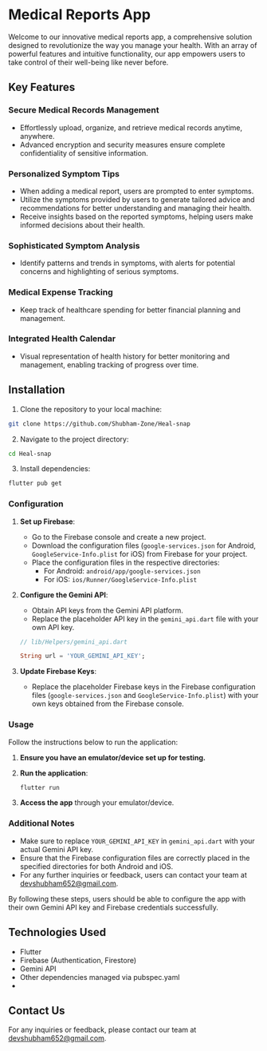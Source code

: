 # Medical Reports App

Welcome to our innovative medical reports app, a comprehensive solution designed to revolutionize the way you manage your health. With an array of powerful features and intuitive functionality, our app empowers users to take control of their well-being like never before.

## Key Features

### Secure Medical Records Management
- Effortlessly upload, organize, and retrieve medical records anytime, anywhere.
- Advanced encryption and security measures ensure complete confidentiality of sensitive information.

### Personalized Symptom Tips
- When adding a medical report, users are prompted to enter symptoms.
- Utilize the symptoms provided by users to generate tailored advice and recommendations for better understanding and managing their health.
- Receive insights based on the reported symptoms, helping users make informed decisions about their health.

### Sophisticated Symptom Analysis
- Identify patterns and trends in symptoms, with alerts for potential concerns and highlighting of serious symptoms.

### Medical Expense Tracking
- Keep track of healthcare spending for better financial planning and management.

### Integrated Health Calendar
- Visual representation of health history for better monitoring and management, enabling tracking of progress over time.

## Installation

1. Clone the repository to your local machine:

```bash
git clone https://github.com/Shubham-Zone/Heal-snap
```

2. Navigate to the project directory:

```bash
cd Heal-snap
```

3. Install dependencies:

```bash
flutter pub get
```

### Configuration

1. **Set up Firebase**:
   - Go to the Firebase console and create a new project.
   - Download the configuration files (`google-services.json` for Android, `GoogleService-Info.plist` for iOS) from Firebase for your project.
   - Place the configuration files in the respective directories:
     - For Android: `android/app/google-services.json`
     - For iOS: `ios/Runner/GoogleService-Info.plist`

2. **Configure the Gemini API**:
   - Obtain API keys from the Gemini API platform.
   - Replace the placeholder API key in the `gemini_api.dart` file with your own API key.

   ```dart
   // lib/Helpers/gemini_api.dart

   String url = 'YOUR_GEMINI_API_KEY';
   ```

3. **Update Firebase Keys**:
   - Replace the placeholder Firebase keys in the Firebase configuration files (`google-services.json` and `GoogleService-Info.plist`) with your own keys obtained from the Firebase console.

### Usage

Follow the instructions below to run the application:

1. **Ensure you have an emulator/device set up for testing.**

2. **Run the application**:

   ```bash
   flutter run
   ```

3. **Access the app** through your emulator/device.

### Additional Notes

- Make sure to replace `YOUR_GEMINI_API_KEY` in `gemini_api.dart` with your actual Gemini API key.
- Ensure that the Firebase configuration files are correctly placed in the specified directories for both Android and iOS.
- For any further inquiries or feedback, users can contact your team at [devshubham652@gmail.com](mailto:devshubham652@gmail.com).

By following these steps, users should be able to configure the app with their own Gemini API key and Firebase credentials successfully.
## Technologies Used

- Flutter
- Firebase (Authentication, Firestore)
- Gemini API
- Other dependencies managed via pubspec.yaml
- 

## Contact Us

For any inquiries or feedback, please contact our team at [devshubham652@gmail.com](mailto:devshubham652@gmail.com).
